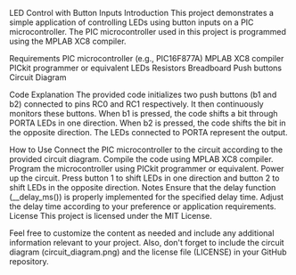 LED Control with Button Inputs
Introduction
This project demonstrates a simple application of controlling LEDs using button inputs on a PIC microcontroller. The PIC microcontroller used in this project is programmed using the MPLAB XC8 compiler.

Requirements
PIC microcontroller (e.g., PIC16F877A)
MPLAB XC8 compiler
PICkit programmer or equivalent
LEDs
Resistors
Breadboard
Push buttons
Circuit Diagram

Code Explanation
The provided code initializes two push buttons (b1 and b2) connected to pins RC0 and RC1 respectively. It then continuously monitors these buttons. When b1 is pressed, the code shifts a bit through PORTA LEDs in one direction. When b2 is pressed, the code shifts the bit in the opposite direction. The LEDs connected to PORTA represent the output.

How to Use
Connect the PIC microcontroller to the circuit according to the provided circuit diagram.
Compile the code using MPLAB XC8 compiler.
Program the microcontroller using PICkit programmer or equivalent.
Power up the circuit.
Press button 1 to shift LEDs in one direction and button 2 to shift LEDs in the opposite direction.
Notes
Ensure that the delay function (__delay_ms()) is properly implemented for the specified delay time.
Adjust the delay time according to your preference or application requirements.
License
This project is licensed under the MIT License.

Feel free to customize the content as needed and include any additional information relevant to your project. Also, don't forget to include the circuit diagram (circuit_diagram.png) and the license file (LICENSE) in your GitHub repository.
